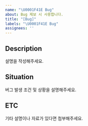 ```yaml
---
name: "\U0001F41E Bug"
about: Bug 제보 시 사용합니다.
title: "[Bug]"
labels: "\U0001F41E Bug"
assignees: ''
---
```


## Description

설명을 작성해주세요.

## Situation

버그 발생 조건 및 상황을 설명해주세요.

## ETC

기타 설명이나 자료가 있다면 첨부해주세요.

